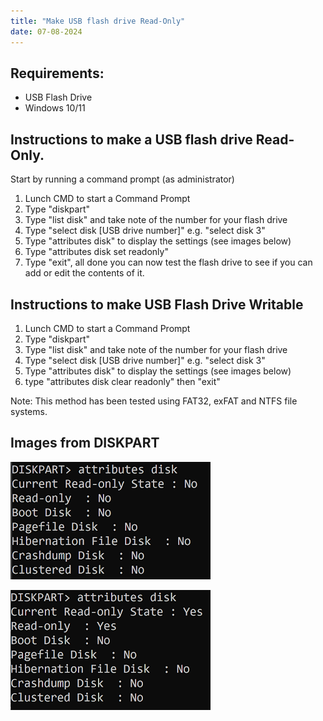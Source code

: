```yaml
---
title: "Make USB flash drive Read-Only"
date: 07-08-2024
---
```


## Requirements:
 - USB Flash Drive
 - Windows 10/11
   
## Instructions to make a USB flash drive Read-Only.

Start by running a command prompt (as administrator)

1. Lunch CMD to start a Command Prompt
2. Type "diskpart"
1. Type "list disk" and take note of the number for your flash drive
1. Type "select disk [USB drive number]" e.g. "select disk 3"
1. Type "attributes disk" to display the settings (see images below)
1. Type "attributes disk set readonly"
1. Type "exit", all done you can now test the flash drive to see if you can add or edit the contents of it.

## Instructions to make USB Flash Drive Writable

1. Lunch CMD to start a Command Prompt
2. Type "diskpart"
1. Type "list disk" and take note of the number for your flash drive
1. Type "select disk [USB drive number]" e.g. "select disk 3"
1. Type "attributes disk" to display the settings (see images below)
1. type "attributes disk clear readonly" then "exit"

Note: This method has been tested using FAT32, exFAT and NTFS file systems.

## Images from DISKPART

![DISKPART command displaying the Read-Only attribute set to No](https://github.com/catchcoder/blog/blob/8bcfb76d9ea63bc79af5b5fc24d2554e6d697c15/_images/diskpart-readonly-cleared.PNG?raw=true)

![DISKPART command displaying the Read-Only attribute set to Yes](https://github.com/catchcoder/blog/blob/8bcfb76d9ea63bc79af5b5fc24d2554e6d697c15/_images/diskpart-readonly-set.PNG?raw=true)
